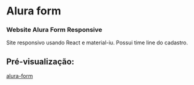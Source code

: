 # Alura form
### Website Alura Form Responsive

 <p>Site responsivo usando React e material-iu. Possui time line do cadastro.</p>

## Pré-visualização:

[alura-form](https://alura-form.netlify.app/)

<!-- <div align="center"><img src="img/colegio-deodoro01.jpg" width=100%>
</div> -->